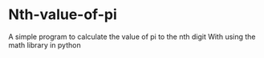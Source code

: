 # Nth-value-of-pi
A simple program to calculate the value of pi to the nth digit 
With using the math library in python
